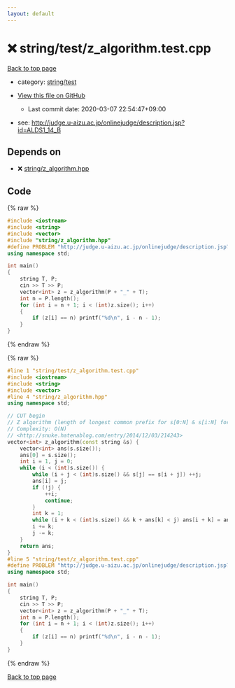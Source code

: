 ```yaml
---
layout: default
---
```


<!-- mathjax config similar to math.stackexchange -->
<script type="text/javascript" async
  src="https://cdnjs.cloudflare.com/ajax/libs/mathjax/2.7.5/MathJax.js?config=TeX-MML-AM_CHTML">
</script>
<script type="text/x-mathjax-config">
  MathJax.Hub.Config({
    TeX: { equationNumbers: { autoNumber: "AMS" }},
    tex2jax: {
      inlineMath: [ ['$','$'] ],
      processEscapes: true
    },
    "HTML-CSS": { matchFontHeight: false },
    displayAlign: "left",
    displayIndent: "2em"
  });
</script>

<script type="text/javascript" src="https://cdnjs.cloudflare.com/ajax/libs/jquery/3.4.1/jquery.min.js"></script>
<script src="https://cdn.jsdelivr.net/npm/jquery-balloon-js@1.1.2/jquery.balloon.min.js" integrity="sha256-ZEYs9VrgAeNuPvs15E39OsyOJaIkXEEt10fzxJ20+2I=" crossorigin="anonymous"></script>
<script type="text/javascript" src="../../../assets/js/copy-button.js"></script>
<link rel="stylesheet" href="../../../assets/css/copy-button.css" />


# :x: string/test/z_algorithm.test.cpp

<a href="../../../index.html">Back to top page</a>

* category: <a href="../../../index.html#1a7427d145086499c399a0f95224a581">string/test</a>
* <a href="{{ site.github.repository_url }}/blob/master/string/test/z_algorithm.test.cpp">View this file on GitHub</a>
    - Last commit date: 2020-03-07 22:54:47+09:00


* see: <a href="http://judge.u-aizu.ac.jp/onlinejudge/description.jsp?id=ALDS1_14_B">http://judge.u-aizu.ac.jp/onlinejudge/description.jsp?id=ALDS1_14_B</a>


## Depends on

* :x: <a href="../../../library/string/z_algorithm.hpp.html">string/z_algorithm.hpp</a>


## Code

<a id="unbundled"></a>
{% raw %}
```cpp
#include <iostream>
#include <string>
#include <vector>
#include "string/z_algorithm.hpp"
#define PROBLEM "http://judge.u-aizu.ac.jp/onlinejudge/description.jsp?id=ALDS1_14_B"
using namespace std;

int main()
{
    string T, P;
    cin >> T >> P;
    vector<int> z = z_algorithm(P + "_" + T);
    int n = P.length();
    for (int i = n + 1; i < (int)z.size(); i++)
    {
        if (z[i] == n) printf("%d\n", i - n - 1);
    }
}
```
{% endraw %}

<a id="bundled"></a>
{% raw %}
```cpp
#line 1 "string/test/z_algorithm.test.cpp"
#include <iostream>
#include <string>
#include <vector>
#line 4 "string/z_algorithm.hpp"
using namespace std;

// CUT begin
// Z algorithm (length of longest common prefix for s[0:N] & s[i:N] for each i)
// Complexity: O(N)
// <http://snuke.hatenablog.com/entry/2014/12/03/214243>
vector<int> z_algorithm(const string &s) {
    vector<int> ans(s.size());
    ans[0] = s.size();
    int i = 1, j = 0;
    while (i < (int)s.size()) {
        while (i + j < (int)s.size() && s[j] == s[i + j]) ++j;
        ans[i] = j;
        if (!j) {
            ++i;
            continue;
        }
        int k = 1;
        while (i + k < (int)s.size() && k + ans[k] < j) ans[i + k] = ans[k], ++k;
        i += k;
        j -= k;
    }
    return ans;
}
#line 5 "string/test/z_algorithm.test.cpp"
#define PROBLEM "http://judge.u-aizu.ac.jp/onlinejudge/description.jsp?id=ALDS1_14_B"
using namespace std;

int main()
{
    string T, P;
    cin >> T >> P;
    vector<int> z = z_algorithm(P + "_" + T);
    int n = P.length();
    for (int i = n + 1; i < (int)z.size(); i++)
    {
        if (z[i] == n) printf("%d\n", i - n - 1);
    }
}

```
{% endraw %}

<a href="../../../index.html">Back to top page</a>


